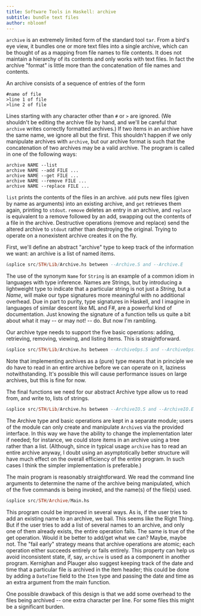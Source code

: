 ```yaml
---
title: Software Tools in Haskell: archive
subtitle: bundle text files
author: nbloomf
---
```


``archive`` is an extremely limited form of the standard tool ``tar``. From a bird's eye view, it bundles one or more text files into a single archive, which can be thought of as a mapping from file names to file contents. It does not maintain a hierarchy of its contents and only works with text files. In fact the archive "format" is little more than the concatenation of file names and contents.

An archive consists of a sequence of entries of the form

    #name of file
    >line 1 of file
    >line 2 of file

Lines starting with any character other than ``#`` or ``>`` are ignored. (We shouldn't be editing the archive file by hand, and we'll be careful that ``archive`` writes correctly formatted archives.) If two items in an archive have the same name, we ignore all but the first. This shouldn't happen if we only manipulate archives with ``archive``, but our archive format is such that the concatenation of two archives may be a valid archive. The program is called in one of the following ways:

    archive NAME --list
    archive NAME --add FILE ...
    archive NAME --get FILE ...
    archive NAME --remove FILE ...
    archive NAME --replace FILE ...

``list`` prints the contents of the files in an archive. ``add`` puts new files (given by name as arguments) into an existing archive, and ``get`` retrieves them again, printing to ``stdout``. ``remove`` deletes an entry in an archive, and ``replace`` is equivalent to a remove followed by an add, swapping out the contents of a file in the archive. Destructive operations (remove and replace) send the altered archive to ``stdout`` rather than destroying the original. Trying to operate on a nonexistent archive creates it on the fly.

First, we'll define an abstract "archive" type to keep track of the information we want: an archive is a list of named items.


```haskell
&splice src/STH/Lib/Archive.hs between --Archive.S and --Archive.E
```


The use of the synonym ``Name`` for ``String`` is an example of a common idiom in languages with type inference. Names are Strings, but by introducing a lightweight type to indicate that a particular string is not just a *String*, but a *Name*, will make our type signatures more meaningful with no additional overhead. Due in part to purity, type signatures in Haskell, and I imagine in languages of similar descent like ML and F#, are a powerful kind of documentation. Just knowing the signature of a function tells us quite a bit about what it may -- or may not! -- do. But now I'm rambling.

Our archive type needs to support the five basic operations: adding, retrieving, removing, viewing, and listing items. This is straightforward.


```haskell
&splice src/STH/Lib/Archive.hs between --ArchiveOps.S and --ArchiveOps.E
```


Note that implementing archives as a (pure) type means that in principle we do have to read in an entire archive before we can operate on it, laziness notwithstanding. It's possible this will cause performance issues on large archives, but this is fine for now.

The final functions we need for our abstract Archive type allow us to read from, and write to, lists of strings.


```haskell
&splice src/STH/Lib/Archive.hs between --ArchiveIO.S and --ArchiveIO.E
```


The Archive type and basic operations are kept in a separate module; users of the module can only create and manipulate ``Archive``s via the provided interface. In this way we have the ability to change the implementation later if needed; for instance, we could store items in an archive using a tree rather than a list. (Although, since in typical usage ``archive`` has to read an entire archive anyway, I doubt using an asymptotically better structure will have much effect on the overall efficiency of the entire program. In such cases I think the simpler implementation is preferable.)

The main program is reasonably straightforward. We read the command line arguments to determine the name of the archive being manipulated, which of the five commands is being invoked, and the name(s) of the file(s) used.


```haskell
&splice src/STH/Archive/Main.hs
```


This program could be improved in several ways. As is, if the user tries to add an existing name to an archive, we bail. This seems like the Right Thing. But if the user tries to add a list of several names to an archive, and only one of them already exists, the entire operation fails. The same is true of the get operation. Would it be better to add/get what we can? Maybe, maybe not. The "fail early" strategy means that archive operations are atomic; each operation either succeeds entirely or fails entirely. This property can help us avoid inconsistent state, if, say, ``archive`` is used as a component in another program. Kernighan and Plauger also suggest keeping track of the date and time that a particular file is archived in the item header; this could be done by adding a ``DateTime`` field to the ``Item`` type and passing the date and time as an extra argument from the main function.

One possible drawback of this design is that we add some overhead to the files being archived -- one extra character per line. For some files this might be a significant burden.
